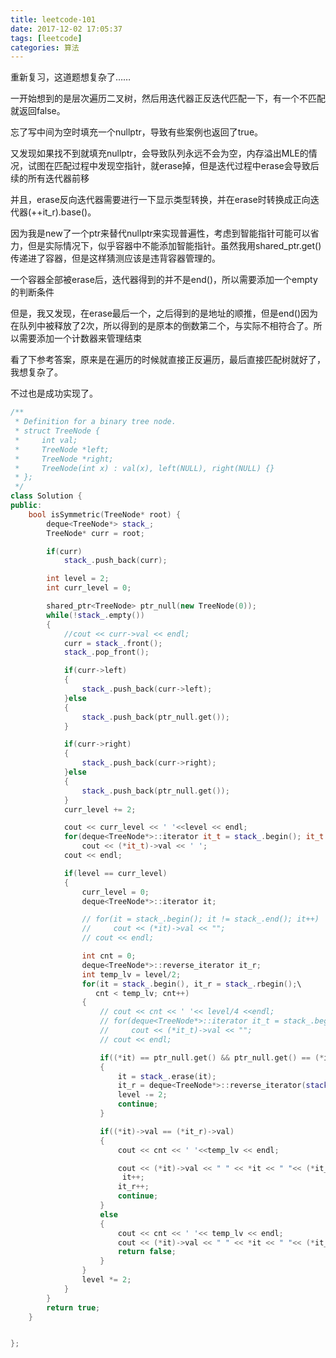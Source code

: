 ```yaml
---
title: leetcode-101
date: 2017-12-02 17:05:37
tags: [leetcode]
categories: 算法
---
```


重新复习，这道题想复杂了……

<!--more-->

一开始想到的是层次遍历二叉树，然后用迭代器正反迭代匹配一下，有一个不匹配就返回false。

忘了写中间为空时填充一个nullptr，导致有些案例也返回了true。

又发现如果找不到就填充nullptr，会导致队列永远不会为空，内存溢出MLE的情况，试图在匹配过程中发现空指针，就erase掉，但是迭代过程中erase会导致后续的所有迭代器前移

并且，erase反向迭代器需要进行一下显示类型转换，并在erase时转换成正向迭代器(++it_r).base()。

因为我是new了一个ptr来替代nullptr来实现普遍性，考虑到智能指针可能可以省力，但是实际情况下，似乎容器中不能添加智能指针。虽然我用shared_ptr.get()传递进了容器，但是这样猜测应该是违背容器管理的。

一个容器全部被erase后，迭代器得到的并不是end()，所以需要添加一个empty的判断条件

但是，我又发现，在erase最后一个，之后得到的是地址的顺推，但是end()因为在队列中被释放了2次，所以得到的是原本的倒数第二个，与实际不相符合了。所以需要添加一个计数器来管理结束

看了下参考答案，原来是在遍历的时候就直接正反遍历，最后直接匹配树就好了，我想复杂了。

不过也是成功实现了。

``` c++
/**
 * Definition for a binary tree node.
 * struct TreeNode {
 *     int val;
 *     TreeNode *left;
 *     TreeNode *right;
 *     TreeNode(int x) : val(x), left(NULL), right(NULL) {}
 * };
 */
class Solution {
public:
    bool isSymmetric(TreeNode* root) {
        deque<TreeNode*> stack_;
        TreeNode* curr = root;

        if(curr)
            stack_.push_back(curr);

        int level = 2;
        int curr_level = 0;

        shared_ptr<TreeNode> ptr_null(new TreeNode(0));
        while(!stack_.empty())
        {
            //cout << curr->val << endl;
            curr = stack_.front();
            stack_.pop_front();

            if(curr->left)
            {
                stack_.push_back(curr->left);
            }else
            {
                stack_.push_back(ptr_null.get());
            }

            if(curr->right)
            {
                stack_.push_back(curr->right);
            }else
            {
                stack_.push_back(ptr_null.get());
            }
            curr_level += 2;

            cout << curr_level << ' '<<level << endl;
            for(deque<TreeNode*>::iterator it_t = stack_.begin(); it_t != stack_.end(); it_t++)
                cout << (*it_t)->val << ' ';
            cout << endl;

            if(level == curr_level)
            {
                curr_level = 0;
                deque<TreeNode*>::iterator it;

                // for(it = stack_.begin(); it != stack_.end(); it++)
                //     cout << (*it)->val << "";
                // cout << endl;

                int cnt = 0;
                deque<TreeNode*>::reverse_iterator it_r;
                int temp_lv = level/2;
                for(it = stack_.begin(), it_r = stack_.rbegin();\
                   cnt < temp_lv; cnt++)
                {
                    // cout << cnt << ' '<< level/4 <<endl;
                    // for(deque<TreeNode*>::iterator it_t = stack_.begin(); it_t != stack_.end(); it_t++)
                    //     cout << (*it_t)->val << "";
                    // cout << endl;

                    if((*it) == ptr_null.get() && ptr_null.get() == (*it_r))
                    {
                        it = stack_.erase(it);
                        it_r = deque<TreeNode*>::reverse_iterator(stack_.erase(next(it_r).base()));
                        level -= 2;
                        continue;
                    }

                    if((*it)->val == (*it_r)->val)
                    {
                        cout << cnt << ' '<<temp_lv << endl;

                        cout << (*it)->val << " " << *it << " "<< (*it_r)->val << " " << *it_r << endl;
                         it++;
                        it_r++;
                        continue;
                    }
                    else
                    {
                        cout << cnt << ' '<< temp_lv << endl;
                        cout << (*it)->val << " " << *it << " "<< (*it_r)->val << " " << *it_r << endl;
                        return false;
                    }
                }
                level *= 2;
            }
        }
        return true;
    }


};
```
